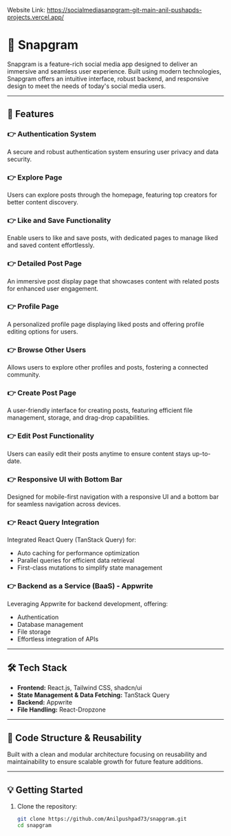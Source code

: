 Website Link: https://socialmediasanpgram-git-main-anil-pushapds-projects.vercel.app/


# 🚀 Snapgram  

Snapgram is a feature-rich social media app designed to deliver an immersive and seamless user experience. Built using modern technologies, Snapgram offers an intuitive interface, robust backend, and responsive design to meet the needs of today's social media users.

---

## 🔋 Features

### 👉 **Authentication System**  
A secure and robust authentication system ensuring user privacy and data security.  

### 👉 **Explore Page**  
Users can explore posts through the homepage, featuring top creators for better content discovery.  

### 👉 **Like and Save Functionality**  
Enable users to like and save posts, with dedicated pages to manage liked and saved content effortlessly.  

### 👉 **Detailed Post Page**  
An immersive post display page that showcases content with related posts for enhanced user engagement.  

### 👉 **Profile Page**  
A personalized profile page displaying liked posts and offering profile editing options for users.  

### 👉 **Browse Other Users**  
Allows users to explore other profiles and posts, fostering a connected community.  

### 👉 **Create Post Page**  
A user-friendly interface for creating posts, featuring efficient file management, storage, and drag-drop capabilities.  

### 👉 **Edit Post Functionality**  
Users can easily edit their posts anytime to ensure content stays up-to-date.  

### 👉 **Responsive UI with Bottom Bar**  
Designed for mobile-first navigation with a responsive UI and a bottom bar for seamless navigation across devices.  

### 👉 **React Query Integration**  
Integrated React Query (TanStack Query) for:  
- Auto caching for performance optimization  
- Parallel queries for efficient data retrieval  
- First-class mutations to simplify state management  

### 👉 **Backend as a Service (BaaS) - Appwrite**  
Leveraging Appwrite for backend development, offering:  
- Authentication  
- Database management  
- File storage  
- Effortless integration of APIs  

---

## 🛠️ Tech Stack  
- **Frontend:** React.js, Tailwind CSS, shadcn/ui  
- **State Management & Data Fetching:** TanStack Query  
- **Backend:** Appwrite  
- **File Handling:** React-Dropzone  

---

## 📂 Code Structure & Reusability  
Built with a clean and modular architecture focusing on reusability and maintainability to ensure scalable growth for future feature additions.

---

## 💡 Getting Started  

1. Clone the repository:  
   ```bash  
   git clone https://github.com/Anilpushpad73/snapgram.git  
   cd snapgram  

